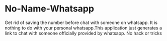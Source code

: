 # No-Name-Whatsapp
Get rid of saving the number before chat with someone on whatsapp. It is nothing to do with your personal whatsapp.This application just generates a link to chat with someone officially provided by whatsapp. No hack or tricks
